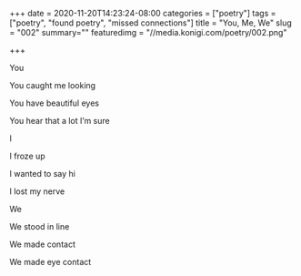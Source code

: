 +++
date = 2020-11-20T14:23:24-08:00
categories = ["poetry"]
tags = ["poetry", "found poetry", "missed connections"]
title = "You, Me, We"
slug = "002"
summary=""
featuredimg = "//media.konigi.com/poetry/002.png"

+++

You

You caught me looking

You have beautiful eyes

You hear that a lot I’m sure

I

I froze up

I wanted to say hi

I lost my nerve

We

We stood in line

We made contact

We made eye contact
